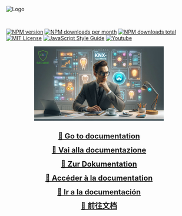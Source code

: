 ![Logo](img/logo-big.png)

<br/>


[![NPM version][npm-version-image]][npm-url]
[![NPM downloads per month][npm-downloads-month-image]][npm-url]
[![NPM downloads total][npm-downloads-total-image]][npm-url]
[![MIT License][license-image]][license-url]
[![JavaScript Style Guide](https://img.shields.io/badge/code_style-standard-brightgreen.svg)](https://standardjs.com)
[![Youtube][youtube-image]][youtube-url]


<p align="center">
  <img src="img/readmemain.png" alt="Sample Node" width="70%">
</p>

<p align="center" style="font-size:1.25rem;font-weight:700;line-height:1.9;">
  <a href="https://supergiovane.github.io/node-red-contrib-knx-ultimate/wiki/Home" target="_blank">📘 Go to documentation</a><br/>
  <a href="https://supergiovane.github.io/node-red-contrib-knx-ultimate/wiki/it-Home" target="_blank">📘 Vai alla documentazione</a><br/>
  <a href="https://supergiovane.github.io/node-red-contrib-knx-ultimate/wiki/de-Home" target="_blank">📘 Zur Dokumentation</a><br/>
  <a href="https://supergiovane.github.io/node-red-contrib-knx-ultimate/wiki/fr-Home" target="_blank">📘 Accéder à la documentation</a><br/>
  <a href="https://supergiovane.github.io/node-red-contrib-knx-ultimate/wiki/es-Home" target="_blank">📘 Ir a la documentación</a><br/>
  <a href="https://supergiovane.github.io/node-red-contrib-knx-ultimate/wiki/zh-CN-Home" target="_blank">📘 前往文档</a>
</p>



</br>

[license-image]: https://img.shields.io/badge/license-MIT-blue.svg
[license-url]: https://github.com/Supergiovane/node-red-contrib-knx-ultimate/master/LICENSE
[npm-url]: https://npmjs.org/package/node-red-contrib-knx-ultimate
[npm-version-image]: https://img.shields.io/npm/v/node-red-contrib-knx-ultimate.svg
[npm-downloads-month-image]: https://img.shields.io/npm/dm/node-red-contrib-knx-ultimate.svg
[npm-downloads-total-image]: https://img.shields.io/npm/dt/node-red-contrib-knx-ultimate.svg
[youtube-image]: https://img.shields.io/badge/Visit%20me-Youtube-red
[youtube-url]: https://www.youtube.com/channel/UCA9RsLps1IthT7fDSeUbRZw/playlists
[docs-image]: https://img.shields.io/badge/Docs-GitHub%20Pages-2ea44f
[docs-url]: https://supergiovane.github.io/node-red-contrib-knx-ultimate/
[github-image]: https://img.shields.io/badge/GitHub-Repository-000000
[github-url]: https://github.com/Supergiovane/node-red-contrib-knx-ultimate
[flows-image]: https://img.shields.io/badge/Node--RED-Flow%20Library-white?logo=nodered&logoColor=8F0000
[flows-url]: https://flows.nodered.org/node/node-red-contrib-knx-ultimate
[paypal-image]: https://img.shields.io/badge/Support-PayPal-blue
[paypal-url]: https://www.paypal.com/donate/?hosted_button_id=S8SKPUBSPK758

[docs-button-image]: https://img.shields.io/badge/Docs-Open%20Documentation-0d4c70?style=for-the-badge&logo=book&logoColor=f4fbff
